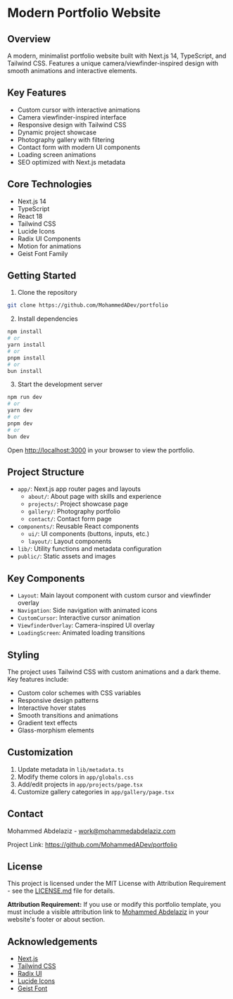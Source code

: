 # Modern Portfolio Website

## Overview

A modern, minimalist portfolio website built with Next.js 14, TypeScript, and Tailwind CSS. Features a unique camera/viewfinder-inspired design with smooth animations and interactive elements.

## Key Features

- Custom cursor with interactive animations
- Camera viewfinder-inspired interface
- Responsive design with Tailwind CSS
- Dynamic project showcase
- Photography gallery with filtering
- Contact form with modern UI components
- Loading screen animations
- SEO optimized with Next.js metadata

## Core Technologies

- Next.js 14
- TypeScript
- React 18
- Tailwind CSS
- Lucide Icons
- Radix UI Components
- Motion for animations
- Geist Font Family

## Getting Started

1. Clone the repository

```bash
git clone https://github.com/MohammedADev/portfolio
```

2. Install dependencies

```bash
npm install
# or
yarn install
# or
pnpm install
# or
bun install
```

3. Start the development server

```bash
npm run dev
# or
yarn dev
# or
pnpm dev
# or
bun dev
```

Open [http://localhost:3000](http://localhost:3000) in your browser to view the portfolio.

## Project Structure

- `app/`: Next.js app router pages and layouts
  - `about/`: About page with skills and experience
  - `projects/`: Project showcase page
  - `gallery/`: Photography portfolio
  - `contact/`: Contact form page
- `components/`: Reusable React components
  - `ui/`: UI components (buttons, inputs, etc.)
  - `layout/`: Layout components
- `lib/`: Utility functions and metadata configuration
- `public/`: Static assets and images

## Key Components

- `Layout`: Main layout component with custom cursor and viewfinder overlay
- `Navigation`: Side navigation with animated icons
- `CustomCursor`: Interactive cursor animation
- `ViewfinderOverlay`: Camera-inspired UI overlay
- `LoadingScreen`: Animated loading transitions

## Styling

The project uses Tailwind CSS with custom animations and a dark theme. Key features include:

- Custom color schemes with CSS variables
- Responsive design patterns
- Interactive hover states
- Smooth transitions and animations
- Gradient text effects
- Glass-morphism elements

## Customization

1. Update metadata in `lib/metadata.ts`
2. Modify theme colors in `app/globals.css`
3. Add/edit projects in `app/projects/page.tsx`
4. Customize gallery categories in `app/gallery/page.tsx`

## Contact

Mohammed Abdelaziz - work@mohammedabdelaziz.com

Project Link: https://github.com/MohammedADev/portfolio

## License

This project is licensed under the MIT License with Attribution Requirement - see the [LICENSE.md](LICENSE.md) file for details.

**Attribution Requirement:** If you use or modify this portfolio template, you must include a visible attribution link to [Mohammed Abdelaziz](https://github.com/MohammedADev/) in your website's footer or about section.

## Acknowledgements

- [Next.js](https://nextjs.org/)
- [Tailwind CSS](https://tailwindcss.com/)
- [Radix UI](https://www.radix-ui.com/)
- [Lucide Icons](https://lucide.dev/)
- [Geist Font](https://vercel.com/font)
